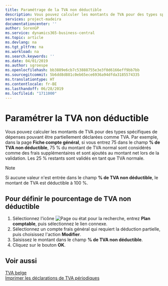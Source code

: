 ```yaml
---
title: Paramétrage de la TVA non déductible
description: Vous pouvez calculer les montants de TVA pour des types spécifiques de dépenses pouvant être partiellement déclarées comme TVA.
services: project-madeira
documentationcenter: ''
author: SorenGP
ms.service: dynamics365-business-central
ms.topic: article
ms.devlang: na
ms.tgt_pltfrm: na
ms.workload: na
ms.search.keywords: ''
ms.date: 04/01/2019
ms.author: sgroespe
ms.openlocfilehash: bb3889e6cb7c53888755e3e3f0d6166eff9bb7bb
ms.sourcegitcommit: 5b6dd8d881c0eb65ece6936a94dfda3185574335
ms.translationtype: HT
ms.contentlocale: fr-BE
ms.lasthandoff: 06/28/2019
ms.locfileid: "1711000"
---
```

# <a name="set-up-non-deductible-vat"></a>Paramétrer la TVA non déductible
Vous pouvez calculer les montants de TVA pour des types spécifiques de dépenses pouvant être partiellement déclarées comme TVA. Par exemple, dans la page **Fiche compte général**, si vous entrez 75 dans le champ **% de TVA non déductible**, 75 % du montant de TVA normal sont considérés comme des frais supplémentaires et sont ajoutés au montant net lors de la validation. Les 25 % restants sont validés en tant que TVA normale.  

> [!NOTE]  
>  Si aucune valeur n'est entrée dans le champ **% de TVA non déductible**, le montant de TVA est déductible à 100 %.  

## <a name="to-set-up-the-non-deductible-vat-percentage"></a>Pour définir le pourcentage de TVA non déductible  

1.  Sélectionnez l'icône ![Page ou état pour la recherche](../../media/ui-search/search_small.png "Page ou état pour la recherche"), entrez **Plan comptable**, puis sélectionnez le lien connexe.  
2.  Sélectionnez un compte frais général qui requiert la déduction partielle, puis choisissez l'action **Modifier**.  
3.  Saisissez le montant dans le champ **% de TVA non déductible**.  
4.  Cliquez sur le bouton **OK**.  

## <a name="see-also"></a>Voir aussi  
 [TVA belge](belgian-vat.md)   
 [Imprimer les déclarations de TVA périodiques](how-to-print-periodic-vat-reports.md)
